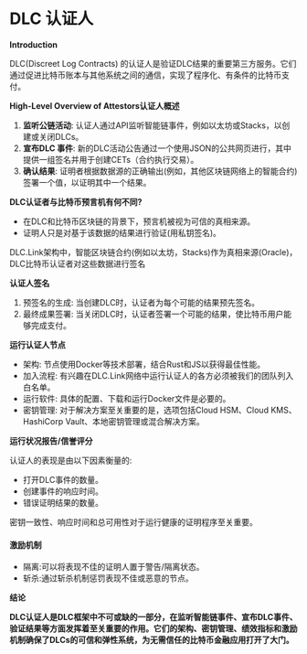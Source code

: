 # DLC 认证人

**Introduction**

DLC(Discreet Log Contracts) 的认证人是验证DLC结果的重要第三方服务。它们通过促进比特币账本与其他系统之间的通信，实现了程序化、有条件的比特币支付。

**High-Level Overview of Attestors认证人概述**

1. **监听公链活动**: 认证人通过API监听智能链事件，例如以太坊或Stacks，以创建或关闭DLCs。
2. **宣布DLC 事件**: 新的DLC活动公告通过一个使用JSON的公共网页进行，其中提供一组签名并用于创建CETs（合约执行交易）。
3. **确认结果**: 证明者根据数据源的正确输出(例如，其他区块链网络上的智能合约)签署一个值，以证明其中一个结果。

**DLC认证者与比特币预言机有何不同?**

* 在DLC和比特币区块链的背景下，预言机被视为可信的真相来源。
* 证明人只是对基于该数据的结果进行验证(用私钥签名)。

DLC.Link架构中，智能区块链合约(例如以太坊，Stacks)作为真相来源(Oracle)， DLC比特币认证者对这些数据进行签名

**认证人签名**

1. 预签名的生成: 当创建DLC时，认证者为每个可能的结果预先签名。
2. 最终成果签署: 当关闭DLC时，认证者签署一个可能的结果，使比特币用户能够完成支付。

**运行认证人节点**

* 架构: 节点使用Docker等技术部署，结合Rust和JS以获得最佳性能。
* 加入流程: 有兴趣在DLC.Link网络中运行认证人的各方必须被我们的团队列入白名单。
* 运行软件: 具体的配置、下载和运行Docker文件是必要的。
* 密钥管理: 对于解决方案至关重要的是，选项包括Cloud HSM、Cloud KMS、HashiCorp Vault、本地密钥管理或混合解决方案。

**运行状况报告/信誉评分**

认证人的表现是由以下因素衡量的:

* 打开DLC事件的数量。
* 创建事件的响应时间。
* 错误证明结果的数量。

密钥一致性、响应时间和总可用性对于运行健康的证明程序至关重要。

#### **激励机制**

* 隔离:可以将表现不佳的证明人置于警告/隔离状态。
* 斩杀:通过斩杀机制惩罚表现不佳或恶意的节点。

**结论**

**DLC认证人是DLC框架中不可或缺的一部分，在监听智能链事件、宣布DLC事件、验证结果等方面发挥着至关重要的作用。它们的架构、密钥管理、绩效指标和激励机制确保了DLCs的可信和弹性系统，为无需信任的比特币金融应用打开了大门。**
